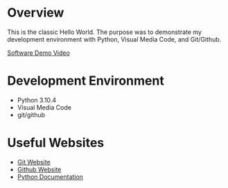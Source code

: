 # Overview

This is the classic Hello World. The purpose was to demonstrate my development environment with Python, Visual Media Code, and Git/Github.

[Software Demo Video](http://youtube.link.goes.here)

# Development Environment

* Python 3.10.4
* Visual Media Code
* git/github

# Useful Websites

* [Git Website](https://git-scm.com/download)
* [Github Website](https://github.com/)
* [Python Documentation](https://docs.python.org/3.10/reference/index.html)